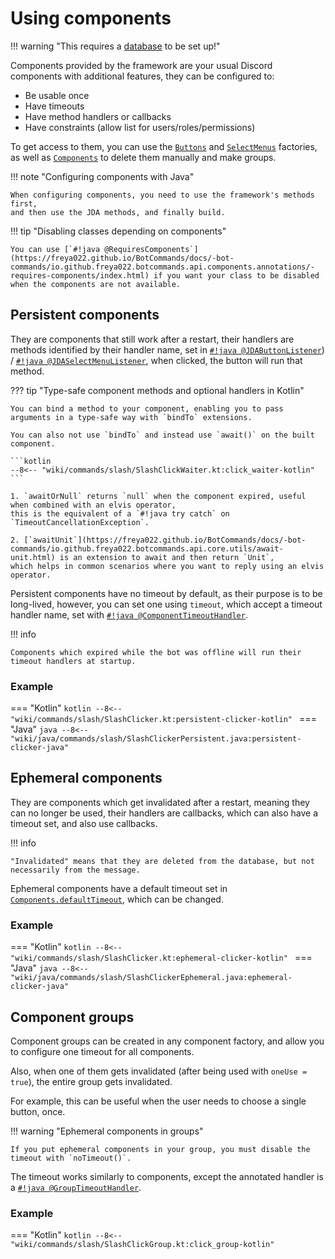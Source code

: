 # Using components

!!! warning "This requires a [database](using-botcommands/database.md) to be set up!"

Components provided by the framework are your usual Discord components with additional features,
they can be configured to:

- Be usable once
- Have timeouts
- Have method handlers or callbacks
- Have constraints (allow list for users/roles/permissions)

To get access to them, you can use the [`Buttons`](https://freya022.github.io/BotCommands/docs/-bot-commands/io.github.freya022.botcommands.api.components/-buttons/index.html) and [`SelectMenus`](https://freya022.github.io/BotCommands/docs/-bot-commands/io.github.freya022.botcommands.api.components/-select-menus/index.html) factories,
as well as [`Components`](https://freya022.github.io/BotCommands/docs/-bot-commands/io.github.freya022.botcommands.api.components/-components/index.html) to delete them manually and make groups.

!!! note "Configuring components with Java"

    When configuring components, you need to use the framework's methods first, 
    and then use the JDA methods, and finally build.

!!! tip "Disabling classes depending on components"

    You can use [`#!java @RequiresComponents`](https://freya022.github.io/BotCommands/docs/-bot-commands/io.github.freya022.botcommands.api.components.annotations/-requires-components/index.html) if you want your class to be disabled when the components are not available.

## Persistent components
They are components that still work after a restart,
their handlers are methods identified by their handler name, set in [`#!java @JDAButtonListener`](https://freya022.github.io/BotCommands/docs/-bot-commands/io.github.freya022.botcommands.api.components.annotations/-j-d-a-button-listener/index.html)) / [`#!java @JDASelectMenuListener`](https://freya022.github.io/BotCommands/docs/-bot-commands/io.github.freya022.botcommands.api.components.annotations/-j-d-a-select-menu-listener/index.html),
when clicked, the button will run that method.

[//]: # (TODO add awaitOrNull KDocs link)

??? tip "Type-safe component methods and optional handlers in Kotlin"

    You can bind a method to your component, enabling you to pass arguments in a type-safe way with `bindTo` extensions.

    You can also not use `bindTo` and instead use `await()` on the built component.

    ```kotlin
    --8<-- "wiki/commands/slash/SlashClickWaiter.kt:click_waiter-kotlin"
    ```

    1. `awaitOrNull` returns `null` when the component expired, useful when combined with an elvis operator,
    this is the equivalent of a `#!java try catch` on `TimeoutCancellationException`.

    2. [`awaitUnit`](https://freya022.github.io/BotCommands/docs/-bot-commands/io.github.freya022.botcommands.api.core.utils/await-unit.html) is an extension to await and then return `Unit`, 
    which helps in common scenarios where you want to reply using an elvis operator.

Persistent components have no timeout by default, as their purpose is to be long-lived, however,
you can set one using `timeout`, which accept a timeout handler name, set with [`#!java @ComponentTimeoutHandler`](https://freya022.github.io/BotCommands/docs/-bot-commands/io.github.freya022.botcommands.api.components.annotations/-component-timeout-handler/index.html).

!!! info

    Components which expired while the bot was offline will run their timeout handlers at startup.

### Example
=== "Kotlin"
    ```kotlin
    --8<-- "wiki/commands/slash/SlashClicker.kt:persistent-clicker-kotlin"
    ```
=== "Java"
    ```java
    --8<-- "wiki/java/commands/slash/SlashClickerPersistent.java:persistent-clicker-java"
    ```

## Ephemeral components
They are components which get invalidated after a restart, meaning they can no longer be used,
their handlers are callbacks, which can also have a timeout set, and also use callbacks.

!!! info

    "Invalidated" means that they are deleted from the database, but not necessarily from the message.

Ephemeral components have a default timeout set in [`Components.defaultTimeout`](https://freya022.github.io/BotCommands/docs/-bot-commands/io.github.freya022.botcommands.api.components/-components/-companion/default-timeout.html), which can be changed.

### Example
=== "Kotlin"
    ```kotlin
    --8<-- "wiki/commands/slash/SlashClicker.kt:ephemeral-clicker-kotlin"
    ```
=== "Java"
    ```java
    --8<-- "wiki/java/commands/slash/SlashClickerEphemeral.java:ephemeral-clicker-java"
    ```

## Component groups
Component groups can be created in any component factory, and allow you to configure one timeout for all components.

Also, when one of them gets invalidated (after being used with `oneUse = true`),
the entire group gets invalidated.

For example, this can be useful when the user needs to choose a single button, once.

!!! warning "Ephemeral components in groups"

    If you put ephemeral components in your group, you must disable the timeout with `noTimeout()`.

The timeout works similarly to components, except the annotated handler is a [`#!java @GroupTimeoutHandler`](https://freya022.github.io/BotCommands/docs/-bot-commands/io.github.freya022.botcommands.api.components.annotations/-group-timeout-handler/index.html).

### Example
=== "Kotlin"
    ```kotlin
    --8<-- "wiki/commands/slash/SlashClickGroup.kt:click_group-kotlin"
    ```